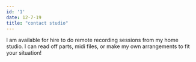```yaml
---
id: '1'
date: 12-7-19
title: "contact studio"
---
```

I am available for hire to do remote recording sessions from my home studio. I can read off parts, midi files, or make my own arrangements to fit your situation!